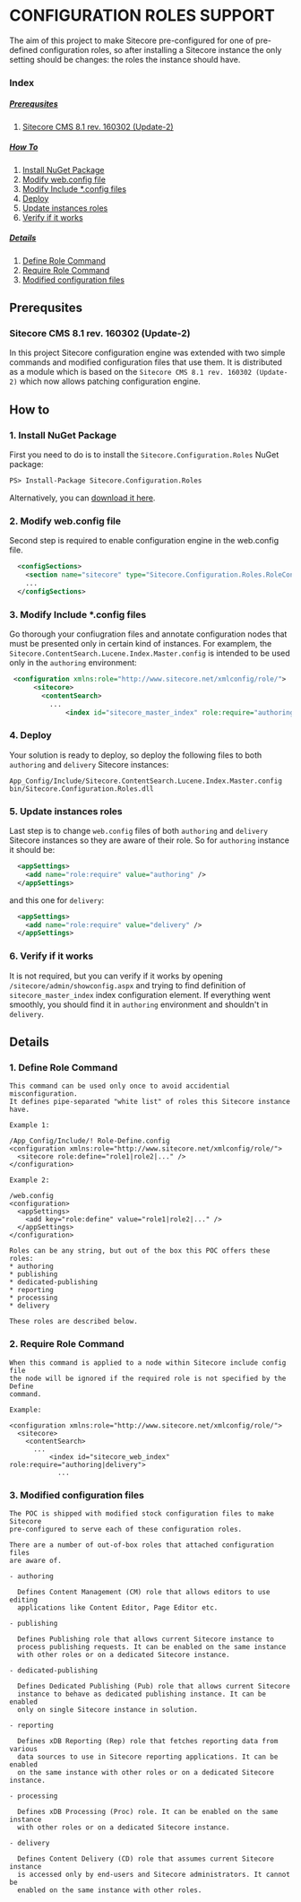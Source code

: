 # CONFIGURATION ROLES SUPPORT

The aim of this project to make Sitecore pre-configured for one of pre-defined 
configuration roles, so after installing a Sitecore instance the only setting 
should be changes: the roles the instance should have.

### Index

##### [Prerequsites](https://github.com/Sitecore/Sitecore-Configuration-Roles#prerequsites)  
1. [Sitecore CMS 8.1 rev. 160302 (Update-2)](https://github.com/Sitecore/Sitecore-Configuration-Roles#sitecore-cms-81-rev-160302-update-2)  

##### [How To](https://github.com/Sitecore/Sitecore-Configuration-Roles#how-to)  
1. [Install NuGet Package](https://github.com/Sitecore/Sitecore-Configuration-Roles#1-install-nuget-package)  
2. [Modify web.config file](https://github.com/Sitecore/Sitecore-Configuration-Roles#2-modify-webconfig-file)  
3. [Modify Include *.config files](https://github.com/Sitecore/Sitecore-Configuration-Roles#3-modify-include-config-files)  
4. [Deploy](https://github.com/Sitecore/Sitecore-Configuration-Roles#4-deploy)  
5. [Update instances roles](https://github.com/Sitecore/Sitecore-Configuration-Roles#5-update-instances-roles)  
6. [Verify if it works](https://github.com/Sitecore/Sitecore-Configuration-Roles#6-verify-if-it-works)  

##### [Details](https://github.com/Sitecore/Sitecore-Configuration-Roles#details)  
1. [Define Role Command](https://github.com/Sitecore/Sitecore-Configuration-Roles#1--define-role-command)  
2. [Require Role Command](https://github.com/Sitecore/Sitecore-Configuration-Roles#2--require-role-command)  
3. [Modified configuration files](https://github.com/Sitecore/Sitecore-Configuration-Roles#3--modified-configuration-files)  

## Prerequsites

### Sitecore CMS 8.1 rev. 160302 (Update-2)

In this project Sitecore configuration engine was extended with two simple commands
and modified configuration files that use them. It is distributed as a module which
is based on the `Sitecore CMS 8.1 rev. 160302 (Update-2)` which now allows patching 
configuration engine.

## How to

### 1. Install NuGet Package

First you need to do is to install the `Sitecore.Configuration.Roles` NuGet package:
```ps
PS> Install-Package Sitecore.Configuration.Roles
```
Alternatively, you can [download it here](https://github.com/Sitecore/Sitecore-Configuration-Roles/releases).

### 2. Modify web.config file

Second step is required to enable configuration engine in the web.config file.
```xml
  <configSections>
    <section name="sitecore" type="Sitecore.Configuration.Roles.RoleConfigReader, Sitecore.Configuration.Roles" />
    ...
  </configSections>
```

### 3. Modify Include *.config files

Go thorough your confiugration files and annotate configuration nodes that must be presented only in certain kind of instances. For examplem, the `Sitecore.ContentSearch.Lucene.Index.Master.config` is intended to be used only in the `authoring` environment:
```xml
 <configuration xmlns:role="http://www.sitecore.net/xmlconfig/role/">
      <sitecore>
        <contentSearch>
          ...
              <index id="sitecore_master_index" role:require="authoring">
```

### 4. Deploy

Your solution is ready to deploy, so deploy the following files to both `authoring` and `delivery` Sitecore instances:
```
App_Config/Include/Sitecore.ContentSearch.Lucene.Index.Master.config
bin/Sitecore.Configuration.Roles.dll
```

### 5. Update instances roles

Last step is to change `web.config` files of both `authoring` and `delivery` Sitecore instances so they are aware of their role. So for `authoring` instance it should be:
```xml
  <appSettings>
    <add name="role:require" value="authoring" />
  </appSettings>
```
and this one for `delivery`:
```xml
  <appSettings>
    <add name="role:require" value="delivery" />
  </appSettings>
```

### 6. Verify if it works

It is not required, but you can verify if it works by opening `/sitecore/admin/showconfig.aspx` and trying to find definition of `sitecore_master_index` index configuration element. If everything went smoothly, you should find it in `authoring` environment and shouldn't in `delivery`.

## Details

### 1.  Define Role Command

    This command can be used only once to avoid accidential misconfiguration. 
    It defines pipe-separated "white list" of roles this Sitecore instance have. 
    
    Example 1:
    
    /App_Config/Include/! Role-Define.config
    <configuration xmlns:role="http://www.sitecore.net/xmlconfig/role/">
      <sitecore role:define="role1|role2|..." />
    </configuration>
    
    Example 2:
    
    /web.config
    <configuration>
      <appSettings>
        <add key="role:define" value="role1|role2|..." />
      </appSettings>
    </configuration>
    
    Roles can be any string, but out of the box this POC offers these roles:
    * authoring
    * publishing
    * dedicated-publishing
    * reporting
    * processing
    * delivery
    
    These roles are described below.       
    
### 2.  Require Role Command

    When this command is applied to a node within Sitecore include config file
    the node will be ignored if the required role is not specified by the Define
    command. 
    
    Example:
    
    <configuration xmlns:role="http://www.sitecore.net/xmlconfig/role/">
      <sitecore>
        <contentSearch>
          ...
              <index id="sitecore_web_index" role:require="authoring|delivery">
                ...

### 3.  Modified configuration files

    The POC is shipped with modified stock configuration files to make Sitecore
    pre-configured to serve each of these configuration roles. 
    
    There are a number of out-of-box roles that attached configuration files 
    are aware of.                     
    
    - authoring 
      
      Defines Content Management (CM) role that allows editors to use editing
      applications like Content Editor, Page Editor etc.
      
    - publishing
      
      Defines Publishing role that allows current Sitecore instance to
      process publishing requests. It can be enabled on the same instance
      with other roles or on a dedicated Sitecore instance.
      
    - dedicated-publishing
    
      Defines Dedicated Publishing (Pub) role that allows current Sitecore 
      instance to behave as dedicated publishing instance. It can be enabled
      only on single Sitecore instance in solution.
      
    - reporting
      
      Defines xDB Reporting (Rep) role that fetches reporting data from various 
      data sources to use in Sitecore reporting applications. It can be enabled
      on the same instance with other roles or on a dedicated Sitecore instance.
      
    - processing
      
      Defines xDB Processing (Proc) role. It can be enabled on the same instance 
      with other roles or on a dedicated Sitecore instance.
      
    - delivery
      
      Defines Content Delivery (CD) role that assumes current Sitecore instance
      is accessed only by end-users and Sitecore administrators. It cannot be 
      enabled on the same instance with other roles. 
